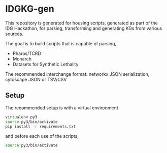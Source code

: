 # IDGKG-gen

This repository is generated for housing scripts, generated as part of the IDG Hackathon, for parsing, transforming and generating KGs from various sources.

The goal is to build scripts that is capable of parsing,
- Pharos/TCRD
- Monarch
- Datasets for Synthetic Lethality


The recommended interchange format: networkx JSON serialization, cytoscape JSON or TSV/CSV


## Setup 
The recommended setup is with a virtual environment

```bash
virtualenv py3
source py3/bin/activate
pip install -r requirements.txt 
```

and before each use of the scripts,
```bash
source py3/bin/activate
```